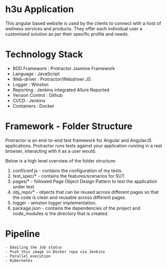 # h3u Application

This angular based website is used by the clients to connect with a host of wellness services and products. They offer each individual user a customised solution as per their specific profile and needs.

# Technology Stack
 
 - BDD Framework	: 	Protractor Jasmine Framework
 - Language         :   JavaScript
 - Web-driver       :   Protractor/Webdriver JS
 - Logger			: 	Winston
 - Reporting        :   Jenkins integrated Allure Reported
 - Version Control  :   Github
 - CI/CD            :   Jenkins
 - Containers		: 	Docker

# Framework - Folder Structure

Protractor is an end-to-end test framework for Angular and AngularJS applications. Protractor runs tests against your application running in a real browser, interacting with it as a user would.

Below is a high level overview of the folder structure:

1. conf/conf.js - contains the configuration of my tests. 
2. test_spec/* - contains the features/scenarios for SUT.
3. pages/* - followed Page Object Design Pattern to test the application under test. 
4. obj_repo/* - objects that can be reused across different pages so that the code is clean and reusable across different pages. 
5. logger - winston logger implementation.
6. package.json - contains the dependencies of the project and node_modules is the directory that is created. 


# Pipeline

	- Emailing the Job status
	- Push this image in Docker repo via Jenkins
	- Parallel_execution
	- Kubernetes
